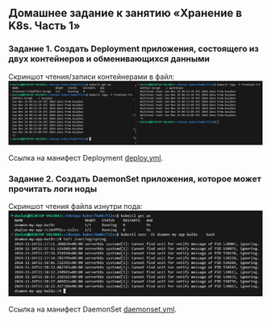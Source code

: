 ## Домашнее задание к занятию «Хранение в K8s. Часть 1»

### Задание 1. Создать Deployment приложения, состоящего из двух контейнеров и обменивающихся данными
Скриншот чтения/записи контейнерами в файл:  
![Скриншот 1](./img/1.png)  

Ссылка на манифест Deployment [deploy.yml](./files/deploy.yml).

### Задание 2. Создать DaemonSet приложения, которое может прочитать логи ноды
Скриншот чтения файла изнутри пода:   
![Скриншот 2](./img/2.png)  

Ссылка на манифест DaemonSet [daemonset.yml](./files/daemonset.yml).
